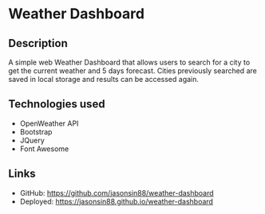 # Weather Dashboard

## Description
A simple web Weather Dashboard that allows users to search for a city to get the current weather and 5 days forecast. Cities previously searched are saved in local storage and results can be accessed again.

## Technologies used
- OpenWeather API
- Bootstrap
- JQuery
- Font Awesome

## Links
- GitHub: https://github.com/jasonsin88/weather-dashboard
- Deployed: https://jasonsin88.github.io/weather-dashboard
